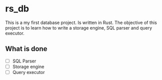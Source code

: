 # rs_db

This is a my first database project. Is written in Rust.
The objective of this project is to learn how to write a storage engine, SQL parser and query executor.

## What is done

- [ ] SQL Parser
- [ ] Storage engine
- [ ] Query executor
